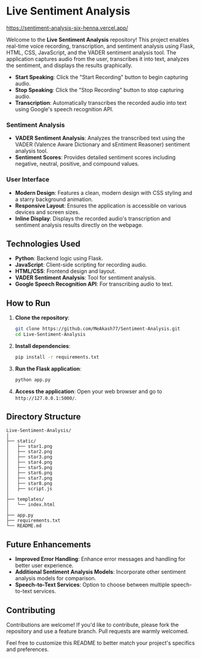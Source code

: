 # Live Sentiment Analysis

https://sentiment-analysis-six-henna.vercel.app/

Welcome to the **Live Sentiment Analysis** repository! This project enables real-time voice recording, transcription, and sentiment analysis using Flask, HTML, CSS, JavaScript, and the VADER sentiment analysis tool. The application captures audio from the user, transcribes it into text, analyzes the sentiment, and displays the results graphically.

- **Start Speaking**: Click the "Start Recording" button to begin capturing audio.
- **Stop Speaking**: Click the "Stop Recording" button to stop capturing audio.
- **Transcription**: Automatically transcribes the recorded audio into text using Google's speech recognition API.

### Sentiment Analysis

- **VADER Sentiment Analysis**: Analyzes the transcribed text using the VADER (Valence Aware Dictionary and sEntiment Reasoner) sentiment analysis tool.
- **Sentiment Scores**: Provides detailed sentiment scores including negative, neutral, positive, and compound values.

### User Interface

- **Modern Design**: Features a clean, modern design with CSS styling and a starry background animation.
- **Responsive Layout**: Ensures the application is accessible on various devices and screen sizes.
- **Inline Display**: Displays the recorded audio's transcription and sentiment analysis results directly on the webpage.

## Technologies Used

- **Python**: Backend logic using Flask.
- **JavaScript**: Client-side scripting for recording audio.
- **HTML/CSS**: Frontend design and layout.
- **VADER Sentiment Analysis**: Tool for sentiment analysis.
- **Google Speech Recognition API**: For transcribing audio to text.

## How to Run

1. **Clone the repository**:
    ```bash
    git clone https://github.com/MeAkash77/Sentiment-Analysis.git
    cd Live-Sentiment-Analysis
    ```

2. **Install dependencies**:
    ```bash
    pip install -r requirements.txt
    ```

3. **Run the Flask application**:
    ```bash
    python app.py
    ```

4. **Access the application**:
    Open your web browser and go to `http://127.0.0.1:5000/`.

## Directory Structure

```plaintext
Live-Sentiment-Analysis/
│
├── static/
│   ├── star1.png
│   ├── star2.png
│   ├── star3.png
│   ├── star4.png
│   ├── star5.png
│   ├── star6.png
│   ├── star7.png
│   ├── star8.png
│   ├── script.js
│
├── templates/
│   └── index.html
│
├── app.py
├── requirements.txt
└── README.md
```

## Future Enhancements

- **Improved Error Handling**: Enhance error messages and handling for better user experience.
- **Additional Sentiment Analysis Models**: Incorporate other sentiment analysis models for comparison.
- **Speech-to-Text Services**: Option to choose between multiple speech-to-text services.

## Contributing

Contributions are welcome! If you'd like to contribute, please fork the repository and use a feature branch. Pull requests are warmly welcomed.

Feel free to customize this README to better match your project's specifics and preferences.
